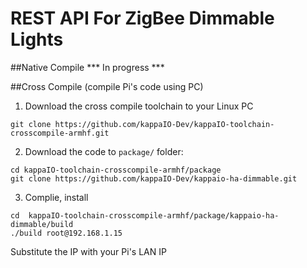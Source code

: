 # REST API For ZigBee Dimmable Lights

##Native Compile
*** In progress ***

##Cross Compile (compile Pi's code using PC)
1. Download the cross compile toolchain to your Linux PC
```
git clone https://github.com/kappaIO-Dev/kappaIO-toolchain-crosscompile-armhf.git
```
2. Download the code to `package/` folder:
```
cd kappaIO-toolchain-crosscompile-armhf/package
git clone https://github.com/kappaIO-Dev/kappaio-ha-dimmable.git
```
3. Complie, install
```
cd  kappaIO-toolchain-crosscompile-armhf/package/kappaio-ha-dimmable/build
./build root@192.168.1.15
```
Substitute the IP with your Pi's LAN IP


